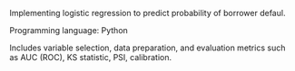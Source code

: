 Implementing logistic regression to predict probability of borrower defaul.

Programming language: Python

Includes variable selection, data preparation, and evaluation metrics such as AUC (ROC), KS statistic, PSI, calibration.
